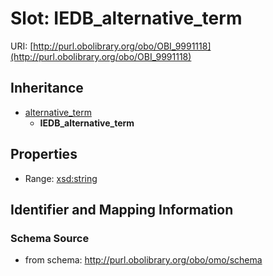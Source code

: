 # Slot: IEDB_alternative_term

URI: [http://purl.obolibrary.org/obo/OBI_9991118](http://purl.obolibrary.org/obo/OBI_9991118)




## Inheritance

* [alternative_term](alternative_term.md)
    * **IEDB_alternative_term**



## Properties

 * Range: [xsd:string](http://www.w3.org/2001/XMLSchema#string)



## Identifier and Mapping Information







### Schema Source


* from schema: http://purl.obolibrary.org/obo/omo/schema



